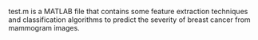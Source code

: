 test.m is a MATLAB file that contains some feature extraction techniques and classification algorithms to predict the severity of breast cancer from mammogram images.
